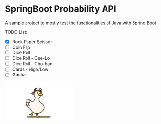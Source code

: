 # SpringBoot Probability API

A sample project to mostly test the functionalities of Java with Spring Boot

TODO List:

- [x] Rock Paper Scissor
- [ ] Coin Flip
- [ ] Dice Roll
- [ ] Dice Roll - Cee-Lo
- [ ] Dice Roll - Cho-han
- [ ] Cards - High/Low
- [ ] Gacha

![](dance.gif)
